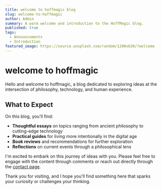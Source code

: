 ```yaml
---
title: welcome to hoffmagic blog
slug: welcome-to-hoffmagic
author: Admin
summary: A warm welcome and introduction to the HoffMagic blog.
published: true
tags:
  - Announcements
  - Introduction
featured_image: https://source.unsplash.com/random/1200x630/?welcome
---
```


# welcome to hoffmagic

Hello and welcome to hoffmagic, a blog dedicated to exploring ideas at the intersection of philosophy, technology, and human experience.

## What to Expect

On this blog, you'll find:

- **Thoughtful essays** on topics ranging from ancient philosophy to cutting-edge technology
- **Practical guides** for living more intentionally in the digital age
- **Book reviews** and recommendations for further exploration
- **Reflections** on current events through a philosophical lens

I'm excited to embark on this journey of ideas with you. Please feel free to engage with the content through comments or reach out directly through the [contact page](/contact).

Thank you for visiting, and I hope you'll find something here that sparks your curiosity or challenges your thinking.
